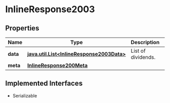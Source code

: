 

# InlineResponse2003


## Properties

Name | Type | Description | Notes
------------ | ------------- | ------------- | -------------
**data** | [**java.util.List&lt;InlineResponse2003Data&gt;**](InlineResponse2003Data.md) | List of dividends. |  [optional]
**meta** | [**InlineResponse200Meta**](InlineResponse200Meta.md) |  |  [optional]


## Implemented Interfaces

* Serializable


